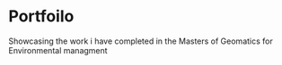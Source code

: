 # Portfoilo
Showcasing the work i have completed in the Masters of Geomatics for Environmental managment
